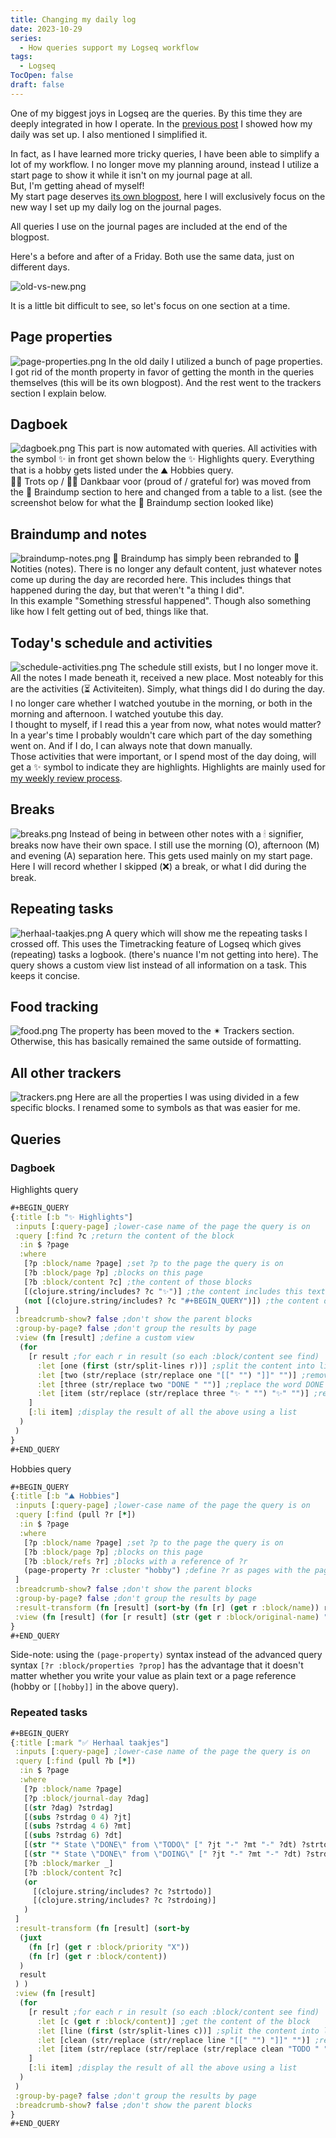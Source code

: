 ```yaml
---
title: Changing my daily log
date: 2023-10-29
series:
  - How queries support my Logseq workflow
tags:
  - Logseq
TocOpen: false
draft: false
---
```

One of my biggest joys in Logseq are the queries. By this time they are deeply integrated in how I operate. In the [previous post](../bullet-journaling-in-logseq2) I showed how my daily was set up. I also mentioned I simplified it.

In fact, as I have learned more tricky queries, I have been able to simplify a lot of my workflow. I no longer move my planning around, instead I utilize a start page to show it while it isn't on my journal page at all.  
But, I'm getting ahead of myself!  
My start page deserves [its own blogpost](../start-page-and-queries), here I will exclusively focus on the new way I set up my daily log on the journal pages.

All queries I use on the journal pages are included at the end of the blogpost.

Here's a before and after of a Friday. Both use the same data, just on different days.

![old-vs-new.png](old-vs-new.png)

It is a little bit difficult to see, so let's focus on one section at a time.
## Page properties
![page-properties.png](page-properties.png)
In the old daily I utilized a bunch of page properties. I got rid of the month property in favor of getting the month in the queries themselves (this will be its own blogpost). And the rest went to the trackers section I explain below.
## Dagboek
![dagboek.png](dagboek.png)
This part is now automated with queries. All activities with the symbol ✨ in front get shown below the ✨ Highlights query. Everything that is a hobby gets listed under the ⛰ Hobbies query.  
💪🏼 Trots op / 🙏🏼 Dankbaar voor (proud of / grateful for) was moved from the 🧠 Braindump section to here and changed from a table to a list. (see the screenshot below for what the 🧠 Braindump section looked like)
## Braindump and notes
![braindump-notes.png](braindump-notes.png)
🧠 Braindump has simply been rebranded to 📜 Notities (notes). There is no longer any default content, just whatever notes come up during the day are recorded here. This includes things that happened during the day, but that weren't "a thing I did".  
In this example "Something stressful happened". Though also something like how I felt getting out of bed, things like that.
## Today's schedule and activities
![schedule-activities.png](schedule-activities.png)
The schedule still exists, but I no longer move it. All the notes I made beneath it, received a new place. Most noteably for this are the activities (⏳ Activiteiten). Simply, what things did I do during the day. I no longer care whether I watched youtube in the morning, or both in the morning and afternoon. I watched youtube this day.  
I thought to myself, if I read this a year from now, what notes would matter? In a year's time I probably wouldn't care which part of the day something went on. And if I do, I can always note that down manually.  
Those activities that were important, or I spend most of the day doing, will get a ✨ symbol to indicate they are highlights. Highlights are mainly used for [my weekly review process](../bullet-journaling-in-logseq/#week-review).
## Breaks
![breaks.png](breaks.png)
Instead of being in between other notes with a 🕯 signifier, breaks now have their own space. I still use the morning (O), afternoon (M) and evening (A) separation here. This gets used mainly on my start page. Here I will record whether I skipped (❌) a break, or what I did during the break.
## Repeating tasks
![herhaal-taakjes.png](herhaal-taakjes.png)
A query which will show me the repeating tasks I crossed off. This uses the Timetracking feature of Logseq which gives (repeating) tasks a logbook. (there's nuance I'm not getting into here). The query shows a custom view list instead of all information on a task. This keeps it concise.
## Food tracking
![food.png](food.png)
The property has been moved to the ✴ Trackers section. Otherwise, this has basically remained the same outside of formatting. 
## All other trackers
![trackers.png](trackers.png)
Here are all the properties I was using divided in a few specific blocks. I renamed some to symbols as that was easier for me.

## Queries
### Dagboek
Highlights query
```clojure
#+BEGIN_QUERY
{:title [:b "✨ Highlights"]
 :inputs [:query-page] ;lower-case name of the page the query is on
 :query [:find ?c ;return the content of the block
  :in $ ?page
  :where
   [?p :block/name ?page] ;set ?p to the page the query is on
   [?b :block/page ?p] ;blocks on this page
   [?b :block/content ?c] ;the content of those blocks
   [(clojure.string/includes? ?c "✨")] ;the content includes this text
   (not [(clojure.string/includes? ?c "#+BEGIN_QUERY")]) ;the content doesn't include this text, aka it is not this query
 ]
 :breadcrumb-show? false ;don't show the parent blocks
 :group-by-page? false ;don't group the results by page
 :view (fn [result] ;define a custom view
  (for 
    [r result ;for each r in result (so each :block/content see find)
      :let [one (first (str/split-lines r))] ;split the content into lines and get the first only
      :let [two (str/replace (str/replace one "[[" "") "]]" "")] ;remove any double brackets by replacing them with an empty string
      :let [three (str/replace two "DONE " "")] ;replace the word DONE
      :let [item (str/replace (str/replace three "✨ " "") "✨" "")] ;replace the highlight symbol. First including the space and then again. Just a little quirck of my data!
    ] 
    [:li item] ;display the result of all the above using a list
  )
 )
}
#+END_QUERY
```

Hobbies query
```clojure
#+BEGIN_QUERY
{:title [:b "⛰️ Hobbies"]
 :inputs [:query-page] ;lower-case name of the page the query is on
 :query [:find (pull ?r [*])
  :in $ ?page
  :where
   [?p :block/name ?page] ;set ?p to the page the query is on
   [?b :block/page ?p] ;blocks on this page
   [?b :block/refs ?r] ;blocks with a reference of ?r
   (page-property ?r :cluster "hobby") ;define ?r as pages with the page property cluster:: hobby
 ]
 :breadcrumb-show? false ;don't show the parent blocks
 :group-by-page? false ;don't group the results by page
 :result-transform (fn [result] (sort-by (fn [r] (get r :block/name)) result)) ;sort the result based on lower-case page name
 :view (fn [result] (for [r result] (str (get r :block/original-name) ". ") ) ) ;show the result as a string of the page's original name with a . at the end
}
#+END_QUERY
```

Side-note: using the `(page-property)` syntax instead of the advanced query syntax `[?r :block/properties ?prop]` has the advantage that it doesn't matter whether you write your value as plain text or a page reference (hobby or `[[hobby]]` in the above query).
### Repeated tasks
```clojure
#+BEGIN_QUERY
{:title [:mark "✅ Herhaal taakjes"]
 :inputs [:query-page] ;lower-case name of the page the query is on
 :query [:find (pull ?b [*])
  :in $ ?page
  :where
   [?p :block/name ?page]
   [?p :block/journal-day ?dag]
   [(str ?dag) ?strdag]
   [(subs ?strdag 0 4) ?jt]
   [(subs ?strdag 4 6) ?mt]
   [(subs ?strdag 6) ?dt]
   [(str "* State \"DONE\" from \"TODO\" [" ?jt "-" ?mt "-" ?dt) ?strtodo]
   [(str "* State \"DONE\" from \"DOING\" [" ?jt "-" ?mt "-" ?dt) ?strdoing]
   [?b :block/marker _]
   [?b :block/content ?c]
   (or 
     [(clojure.string/includes? ?c ?strtodo)]
     [(clojure.string/includes? ?c ?strdoing)]
   )
 ]
 :result-transform (fn [result] (sort-by 
  (juxt 
    (fn [r] (get r :block/priority "X"))
    (fn [r] (get r :block/content))
  ) 
  result
 ) )
 :view (fn [result]
  (for 
    [r result ;for each r in result (so each :block/content see find)
      :let [c (get r :block/content)] ;get the content of the block
      :let [line (first (str/split-lines c))] ;split the content into lines and get the first only
      :let [clean (str/replace (str/replace line "[[" "") "]]" "")] ;remove any double brackets by replacing them with an empty string
      :let [item (str/replace (str/replace (str/replace clean "TODO " "") "[#" "") "] " " : ") ] ;replace the word TODO, and replace the priority of the task, only keeping the letter and then add a : between the letter and the task name/description.
    ] 
    [:li item] ;display the result of all the above using a list
  )
 )
 :group-by-page? false ;don't group the results by page
 :breadcrumb-show? false ;don't show the parent blocks
}
#+END_QUERY
```
